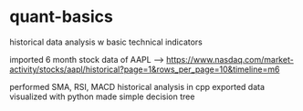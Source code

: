 # quant-basics
historical data analysis w basic technical indicators

imported 6 month stock data of AAPL --> https://www.nasdaq.com/market-activity/stocks/aapl/historical?page=1&rows_per_page=10&timeline=m6

performed SMA, RSI, MACD historical analysis in cpp
exported data visualized with python
made simple decision tree
